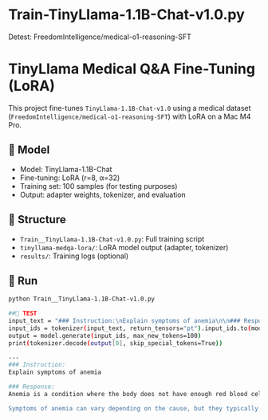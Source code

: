 # Train-TinyLlama-1.1B-Chat-v1.0.py
Detest: FreedomIntelligence/medical-o1-reasoning-SFT

# TinyLlama Medical Q&A Fine-Tuning (LoRA)

This project fine-tunes `TinyLlama-1.1B-Chat-v1.0` using a medical dataset (`FreedomIntelligence/medical-o1-reasoning-SFT`) with LoRA on a Mac M4 Pro.

## 🔧 Model

- Model: TinyLlama-1.1B-Chat
- Fine-tuning: LoRA (r=8, α=32)
- Training set: 100 samples (for testing purposes)
- Output: adapter weights, tokenizer, and evaluation

## 📂 Structure

- `Train__TinyLlama-1.1B-Chat-v1.0.py`: Full training script
- `tinyllama-medqa-lora/`: LoRA model output (adapter, tokenizer)
- `results/`: Training logs (optional)

## 🚀 Run

```bash
python Train__TinyLlama-1.1B-Chat-v1.0.py

##📄 TEST
input_text = "### Instruction:\nExplain symptoms of anemia\n\n### Response:\n"
input_ids = tokenizer(input_text, return_tensors="pt").input_ids.to(model.device)
output = model.generate(input_ids, max_new_tokens=100)
print(tokenizer.decode(output[0], skip_special_tokens=True))

---
### Instruction:
Explain symptoms of anemia

### Response:
Anemia is a condition where the body does not have enough red blood cells to carry oxygen to the body's tissues. This can happen due to a variety of reasons, including a lack of iron in the diet, a deficiency in red blood cells, or a decrease in the number of red blood cells.

Symptoms of anemia can vary depending on the cause, but they typically include fatigue, weakness, shortness of breath, and a decre

